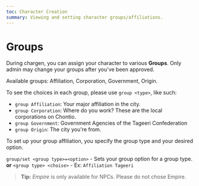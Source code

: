 ```yaml
---
toc: Character Creation
summary: Viewing and setting character groups/affiliations.
---
```

# Groups

During chargen, you can assign your character to various **Groups**.  Only admin may change your groups after you've been approved.

Available groups: Affiliation, Corporation, Government, Origin.

To see the choices in each group, please use `group <type>`, like such:
* `group Affiliation`: Your major affiliation in the city.
* `group Corporation`: Where do you work? These are the local corporations on Chontio.
* `group Government`: Government Agencies of the Tageeri Confederation
* `group Origin`: The city you're from.

To set up your group affiliation, you specify the group type and your desired option.

`group/set <group type>=<option>` - Sets your group option for a group type. **or**
`<group type> <choise>` - Ex: `Affiliation Tageeri`

> **Tip:** *Empire* is only available for NPCs. Please do not chose Empire.